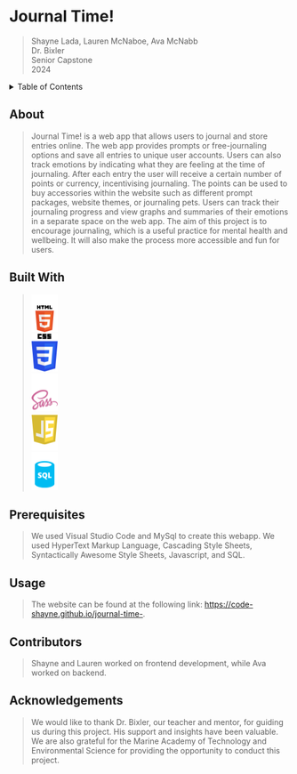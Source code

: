 # Journal Time!
> Shayne Lada, Lauren McNaboe, Ava McNabb \
> Dr. Bixler \
> Senior Capstone \
> 2024 

<details>
    <summary>Table of Contents</summary>
    <ol>
        <li><a href="#about-the-project">About The Project</a></li>
        <li><a href="#prerequisites">Prerequisites</a></li>
        <li><a href="#usage">Usage</a></li>
        <li><a href="#contributing">Contributing</a></li>
        <li><a href="#acknowledgments">Acknowledgments</a></li>
  </ol>
</details>

## About
> Journal Time! is a web app that allows users to journal and store entries online. The web app provides prompts or free-journaling options and save all entries to unique user accounts. Users can also track emotions by indicating what they are feeling at the time of journaling. After each entry the user will receive a certain number of points or currency, incentivising journaling. The points can be used to buy accessories within the website such as different prompt packages, website themes, or journaling pets. Users can track their journaling progress and view graphs and summaries of their emotions in a separate space on the web app. The aim of this project is to encourage journaling, which is a useful practice for mental health and wellbeing. It will also make the process more accessible and fun for users.

## Built With
> [![HTML](images/html.png)](https://html.spec.whatwg.org/multipage/)\
> [![CSS](images/css.png)](https://www.w3.org/Style/CSS/)\
> [![SCSS](images/sass.png)](https://www.w3schools.com/sass/sass_intro.php)\
> [![JavaScript](images/js.png)](https://developer.mozilla.org/en-US/docs/Web/JavaScript)\
> [![SQL](images/sql.png)](https://www.w3schools.com/sql/sql_intro.asp)

## Prerequisites
> We used Visual Studio Code and MySql to create this webapp. We used HyperText Markup Language, Cascading Style Sheets, Syntactically Awesome Style Sheets, Javascript, and SQL.

## Usage
> The website can be found at the following link: https://code-shayne.github.io/journal-time-.

## Contributors
> Shayne and Lauren worked on frontend development, while Ava worked on backend.

## Acknowledgements
> We would like to thank Dr. Bixler, our teacher and mentor, for guiding us during this project. His support and insights have been valuable. We are also grateful for the Marine Academy of Technology and Environmental Science for providing the opportunity to conduct this project. 